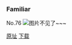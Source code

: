 ### Familiar
No.76
![图片不见了~~~](https://imgs.xkcd.com/comics/familiar.jpg)

[原址](https://xkcd.com//76) [下载](https://imgs.xkcd.com/comics/familiar.jpg)

